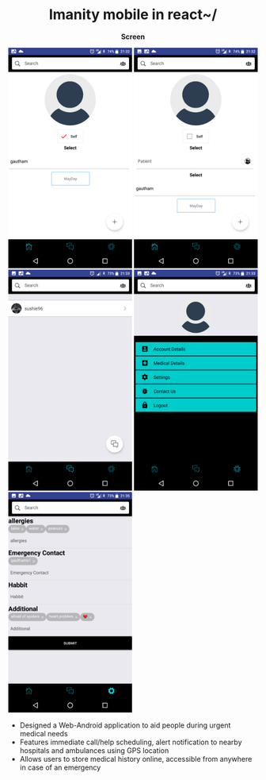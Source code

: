 <h1 align="center">Imanity mobile in react~/</h1>

<p align="center">
    <b>Screen</b><br>
</p>

<p float="left">
  <img src="/Screenshots/1.png" width="250" />
  <img src="/Screenshots/2.png" width="250" /> 
  <img src="/Screenshots/3.png" width="250" />
  <img src="/Screenshots/4.png" width="250" /> 
  <img src="/Screenshots/5.png" width="250" />
</p>

+ Designed a Web-Android application to aid people during urgent medical needs
+ Features immediate call/help scheduling, alert notification to nearby hospitals and ambulances using GPS location
+ Allows users to store medical history online, accessible from anywhere in case of an emergency